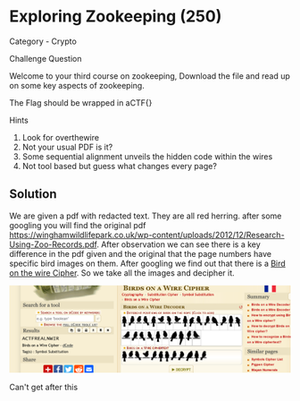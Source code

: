 # Exploring Zookeeping (250)

Category - Crypto

Challenge Question

Welcome to your third course on zookeeping, Download the file and read up on some key aspects of zookeeping.

The Flag should be wrapped in aCTF{}

Hints

1) Look for overthewire
2) Not your usual PDF is it?
3) Some sequential alignment unveils the hidden code within the wires
4) Not tool based but guess what changes every page?

## Solution

We are given a pdf with redacted text. They are all red herring. after some googling you will find the original pdf https://winghamwildlifepark.co.uk/wp-content/uploads/2012/12/Research-Using-Zoo-Records.pdf. After observation we can see there is a key difference in the pdf given and the original that the page numbers have specific bird images on them. After googling we find out that there is a [Bird on the wire Cipher](https://www.dcode.fr/birds-on-a-wire-cipher). So we take all the images and decipher it.

![alt text](image.png)

Can't get after this